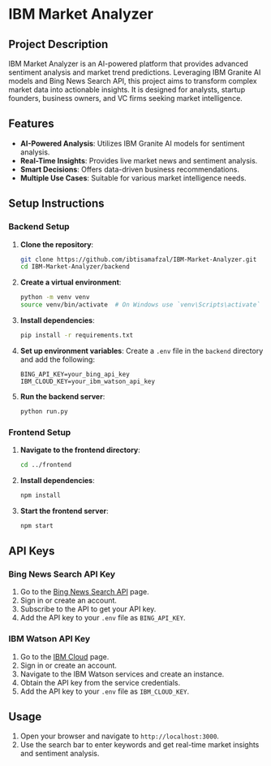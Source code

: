 # IBM Market Analyzer

## Project Description

IBM Market Analyzer is an AI-powered platform that provides advanced sentiment analysis and market trend predictions. Leveraging IBM Granite AI models and Bing News Search API, this project aims to transform complex market data into actionable insights. It is designed for analysts, startup founders, business owners, and VC firms seeking market intelligence.

## Features

- **AI-Powered Analysis**: Utilizes IBM Granite AI models for sentiment analysis.
- **Real-Time Insights**: Provides live market news and sentiment analysis.
- **Smart Decisions**: Offers data-driven business recommendations.
- **Multiple Use Cases**: Suitable for various market intelligence needs.


## Setup Instructions

### Backend Setup

1. **Clone the repository**:
   ```bash
   git clone https://github.com/ibtisamafzal/IBM-Market-Analyzer.git
   cd IBM-Market-Analyzer/backend
   ```

2. **Create a virtual environment**:
   ```bash
   python -m venv venv
   source venv/bin/activate  # On Windows use `venv\Scripts\activate`
   ```

3. **Install dependencies**:
   ```bash
   pip install -r requirements.txt
   ```

4. **Set up environment variables**:
   Create a `.env` file in the `backend` directory and add the following:
   ```env
   BING_API_KEY=your_bing_api_key
   IBM_CLOUD_KEY=your_ibm_watson_api_key
   ```

5. **Run the backend server**:
   ```bash
   python run.py
   ```

### Frontend Setup

1. **Navigate to the frontend directory**:
   ```bash
   cd ../frontend
   ```

2. **Install dependencies**:
   ```bash
   npm install
   ```

3. **Start the frontend server**:
   ```bash
   npm start
   ```

## API Keys

### Bing News Search API Key

1. Go to the [Bing News Search API](https://www.microsoft.com/en-us/bing/apis/bing-news-search-api-v7) page.
2. Sign in or create an account.
3. Subscribe to the API to get your API key.
4. Add the API key to your `.env` file as `BING_API_KEY`.

### IBM Watson API Key

1. Go to the [IBM Cloud](https://cloud.ibm.com/) page.
2. Sign in or create an account.
3. Navigate to the IBM Watson services and create an instance.
4. Obtain the API key from the service credentials.
5. Add the API key to your `.env` file as `IBM_CLOUD_KEY`.

## Usage

1. Open your browser and navigate to `http://localhost:3000`.
2. Use the search bar to enter keywords and get real-time market insights and sentiment analysis.

